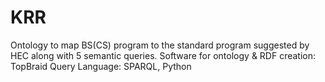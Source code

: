 # KRR


Ontology to map BS(CS) program to the standard program suggested by HEC along with 5 semantic queries.
Software for ontology & RDF creation: TopBraid
Query Language: SPARQL, Python
